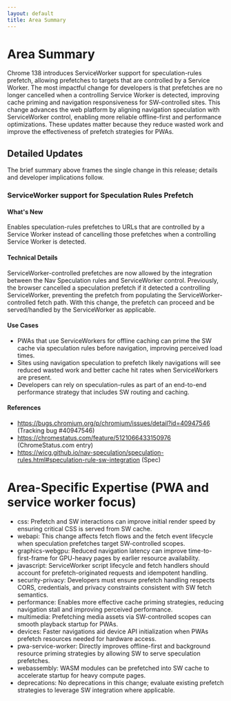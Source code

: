 ```yaml
---
layout: default
title: Area Summary
---
```


# Area Summary

Chrome 138 introduces ServiceWorker support for speculation-rules prefetch, allowing prefetches to targets that are controlled by a Service Worker. The most impactful change for developers is that prefetches are no longer cancelled when a controlling Service Worker is detected, improving cache priming and navigation responsiveness for SW-controlled sites. This change advances the web platform by aligning navigation speculation with ServiceWorker control, enabling more reliable offline-first and performance optimizations. These updates matter because they reduce wasted work and improve the effectiveness of prefetch strategies for PWAs.

## Detailed Updates

The brief summary above frames the single change in this release; details and developer implications follow.

### ServiceWorker support for Speculation Rules Prefetch

#### What's New
Enables speculation-rules prefetches to URLs that are controlled by a Service Worker instead of cancelling those prefetches when a controlling Service Worker is detected.

#### Technical Details
ServiceWorker-controlled prefetches are now allowed by the integration between the Nav Speculation rules and ServiceWorker control. Previously, the browser cancelled a speculation prefetch if it detected a controlling ServiceWorker, preventing the prefetch from populating the ServiceWorker-controlled fetch path. With this change, the prefetch can proceed and be served/handled by the ServiceWorker as applicable.

#### Use Cases
- PWAs that use ServiceWorkers for offline caching can prime the SW cache via speculation rules before navigation, improving perceived load times.
- Sites using navigation speculation to prefetch likely navigations will see reduced wasted work and better cache hit rates when ServiceWorkers are present.
- Developers can rely on speculation-rules as part of an end-to-end performance strategy that includes SW routing and caching.

#### References
- https://bugs.chromium.org/p/chromium/issues/detail?id=40947546 (Tracking bug #40947546)  
- https://chromestatus.com/feature/5121066433150976 (ChromeStatus.com entry)  
- https://wicg.github.io/nav-speculation/speculation-rules.html#speculation-rule-sw-integration (Spec)

# Area-Specific Expertise (PWA and service worker focus)

- css: Prefetch and SW interactions can improve initial render speed by ensuring critical CSS is served from SW cache.
- webapi: This change affects fetch flows and the fetch event lifecycle when speculation prefetches target SW-controlled scopes.
- graphics-webgpu: Reduced navigation latency can improve time-to-first-frame for GPU-heavy pages by earlier resource availability.
- javascript: ServiceWorker script lifecycle and fetch handlers should account for prefetch-originated requests and idempotent handling.
- security-privacy: Developers must ensure prefetch handling respects CORS, credentials, and privacy constraints consistent with SW fetch semantics.
- performance: Enables more effective cache priming strategies, reducing navigation stall and improving perceived performance.
- multimedia: Prefetching media assets via SW-controlled scopes can smooth playback startup for PWAs.
- devices: Faster navigations aid device API initialization when PWAs prefetch resources needed for hardware access.
- pwa-service-worker: Directly improves offline-first and background resource priming strategies by allowing SW to serve speculation prefetches.
- webassembly: WASM modules can be prefetched into SW cache to accelerate startup for heavy compute pages.
- deprecations: No deprecations in this change; evaluate existing prefetch strategies to leverage SW integration where applicable.
